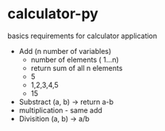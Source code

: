 # calculator-py
basics requirements for calculator application

- Add (n number of variables)
    - number of elements ( 1...n)
    - return sum of all n elements
    - 5 
    - 1,2,3,4,5
    - 15
- Substract (a, b) -> return a-b
- multiplication - same add 
- Divisition (a, b) -> a/b

